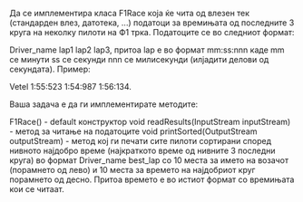 Да се имплементира класа F1Race која ќе чита од влезен тек (стандарден влез, датотека, ...) податоци за времињата од последните 3 круга на неколку пилоти на Ф1 трка. Податоците се во следниот формат:

Driver_name lap1 lap2 lap3, притоа lap е во формат mm:ss:nnn каде mm се минути ss се секунди nnn се милисекунди (илјадити делови од секундата). Пример:

Vetel 1:55:523 1:54:987 1:56:134.

Ваша задача е да ги имплементирате методите:

F1Race() - default конструктор
void readResults(InputStream inputStream) - метод за читање на податоците
void printSorted(OutputStream outputStream) - метод кој ги печати сите пилоти сортирани според нивното најдобро време (најкраткото време од нивните 3 последни круга) во формат Driver_name best_lap со 10 места за името на возачот (порамнето од лево) и 10 места за времето на најдобриот круг порамнето од десно. Притоа времето е во истиот формат со времињата кои се читаат.
